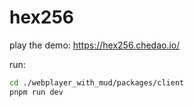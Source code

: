 # hex256

play the demo: https://hex256.chedao.io/ 

run:
```bash
cd ./webplayer_with_mud/packages/client
pnpm run dev
```